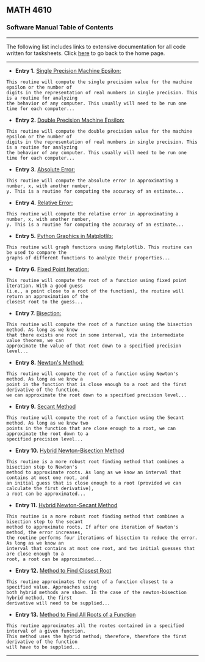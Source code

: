 ## MATH 4610

### Software Manual Table of Contents

<hr>

The following list includes links to extensive documentation for all code written for tasksheets. Click [here](../../README.md) to go back to the home page.

<hr>

* **Entry 1.** [Single Precision Machine Epsilon:](../smaceps.md)
```
This routine will compute the single precision value for the machine epsilon or the number of
digits in the representation of real numbers in single precision. This is a routine for analyzing
the behavior of any computer. This usually will need to be run one time for each computer...
```
* **Entry 2.** [Double Precision Machine Epsilon:](../dmaceps.md)
```
This routine will compute the double precision value for the machine epsilon or the number of
digits in the representation of real numbers in single precision. This is a routine for analyzing
the behavior of any computer. This usually will need to be run one time for each computer...
```
* **Entry 3.** [Absolute Error:](../abserror.md)
```
This routine will compute the absolute error in approximating a number, x, with another number,
y. This is a routine for computing the accuracy of an estimate...
```
* **Entry 4.** [Relative Error:](../relerror.md)
```
This routine will compute the relative error in approximating a number, x, with another number,
y. This is a routine for computing the accuracy of an estimate...
```
* **Entry 5.** [Python Graphics in Matplotlib:](../graphics.md)
```
This routine will graph functions using Matplotlib. This routine can be used to compare the
graphs of different functions to analyze their properties...
```
* **Entry 6.** [Fixed Point Iteration:](../fxd_pt_iter.md)
```
This routine will compute the root of a function using fixed point iteration. With a good guess
(i.e., a point close to a root of the function), the routine will return an approximation of the
closest root to the guess...
```
* **Entry 7.** [Bisection:](../bisection.md)
```
This routine will compute the root of a function using the bisection method. As long as we know
that there exists one root in some interval, via the intermediate value theorem, we can
approximate the value of that root down to a specified precision level...
```
* **Entry 8.** [Newton's Method:](../newton.md)
```
This routine will compute the root of a function using Newton's method. As long as we know a
point in the function that is close enough to a root and the first derivative of the function,
we can approximate the root down to a specified precision level...
```
* **Entry 9.** [Secant Method](../secant.md)
```
This routine will compute the root of a function using the Secant method. As long as we know two
points in the function that are close enough to a root, we can approximate the root down to a
specified precision level...
```
* **Entry 10.** [Hybrid Newton-Bisection Method](../hybrid.md)
```
This routine is a more robust root finding method that combines a bisection step to Newton's
method to approximate roots. As long as we know an interval that contains at most one root, and
an initial guess that is close enough to a root (provided we can calculate the first derivative),
a root can be approximated...
```
* **Entry 11.** [Hybrid Newton-Secant Method](../hybrid_secant.md)
```
This routine is a more robust root finding method that combines a bisection step to the secant
method to approximate roots. If after one iteration of Newton's method, the error increases,
the routine performs four iterations of bisection to reduce the error. As long as we know an
interval that contains at most one root, and two initial guesses that are close enough to a
root, a root can be approximated...
```
* **Entry 12.** [Method to Find Closest Root](../small_root.md)
```
This routine approximates the root of a function closest to a specified value. Approaches using
both hybrid methods are shown. In the case of the newton-bisection hybrid method, the first
derivative will need to be supplied...
```
* **Entry 13.** [Method to Find All Roots of a Function](../roots.md)
```
This routine approximates all the routes contained in a specified interval of a given function. 
This method uses the hybrid method; therefore, therefore the first derivative of the function
will have to be supplied...
```

<hr>
